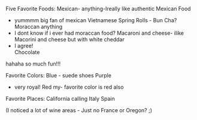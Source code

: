 Five Favorite Foods:
Mexican- anything-Ireally like authentic Mexican Food
  - yummmm big fan of mexican
Vietnamese Spring Rolls - Bun Cha?
Moraccan anything
  - I dont know if i ever had moraccan food?
Macaroni and cheese- ilike Macorini and cheese but with white cheddar
  - I agree!  
Chocolate

hahaha so much fun!!!


Favorite Colors:
Blue - suede shoes
Purple
  - very royal!
Red my- favorite color is red also

Favorite Places:
California calling
Italy
Spain

(I noticed a lot of wine areas - Just no France or Oregon? ;)
